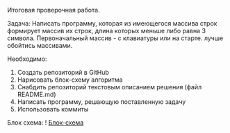 Итоговая проверочная работа.

Задача:
Написать программу, которая из имеющегося массива строк формирует массив их строк, длина которых меньше либо равна 3 символа. Первоначальный массив - с клавиатуры или на старте. лучше обойтись массивами.

Необходимо:
1. Создать репозиторий в GitHub
2. Нарисовать блок-схему алгоритма
3. Снабдить репозиторий текстовым описанием решения (файл README.md)
4. Написать программу, решающую поставленную задачу
5. Использовать коммиты

Блок схема:
! [Блок-схема](test01.png)